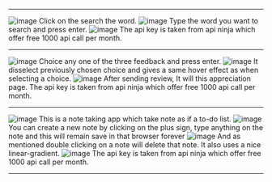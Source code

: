 ***
![image](https://github.com/user-attachments/assets/22ad77f7-ac03-4976-a078-6d5d13aa34c5)
Click on the search the word.
![image](https://github.com/user-attachments/assets/68cb05a7-c118-42be-9d82-d774dfcc6f00)
Type the word you want to search and press enter.
![image](https://github.com/user-attachments/assets/20b452da-3ff6-43e7-a8a7-89002aad099f)
The api key is taken from api ninja which offer free 1000 api call per month.
***

![image](https://github.com/user-attachments/assets/db49b324-1949-47d9-9995-a9d977bd5289)
Choice any one of the three feedback and press enter.
![image](https://github.com/user-attachments/assets/3050ebe4-5181-409d-8c61-273de3341b3c)
It disselect previously chosen choice and gives a same hover effect as when selecting a choice.
![image](https://github.com/user-attachments/assets/5b301d97-4ac6-4b3c-b92a-01ac7bbada8a)
After sending review, It will this appreciation page. The api key is taken from api ninja which offer free 1000 api call per month.
***

![image](https://github.com/user-attachments/assets/e9c52131-4eea-4396-a4ca-dc77fabb914a)
This is a note taking app which take note as if a to-do list.
![image](https://github.com/user-attachments/assets/6e41b535-0419-4fc1-9ebb-365dc0593dba)
You can create a new note by clicking on the plus sign, type anything on the note and this will remain save in that browser forever
![image](https://github.com/user-attachments/assets/b8f81173-0a32-46ab-adbf-5d7a260007c2)
And as mentioned double clicking on a note will delete that note. It also uses a nice linear-gradient.
![image](https://github.com/user-attachments/assets/980b9dcc-5ffd-40d8-aa56-99880a6a16f1)
The api key is taken from api ninja which offer free 1000 api call per month.
***
